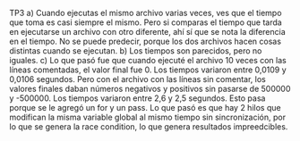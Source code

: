 TP3
a) Cuando ejecutas el mismo archivo varias veces, ves que el tiempo que toma es casi siempre el mismo. Pero si comparas el tiempo que tarda en ejecutarse un archivo con otro diferente, ahí sí que se nota la diferencia en el tiempo. No se puede predecir, porque los dos archivos hacen cosas distintas cuando se ejecutan.
b) Los tiempos son parecidos, pero no iguales.
c) Lo que pasó fue que cuando ejecuté el archivo 10 veces con las líneas comentadas, el valor final fue 0. Los tiempos variaron entre 0,0109 y 0,0106 segundos. Pero con el archivo con las líneas sin comentar, los valores finales daban números negativos y positivos sin pasarse de 500000 y -500000. Los tiempos variaron entre 2,6 y 2,5 segundos. Esto pasa porque se le agregó un for y un pass. Lo que pasó es que hay 2 hilos que modifican la misma variable global al mismo tiempo sin sincronización, por lo que se genera la race condition, lo que genera resultados impreedcibles.
